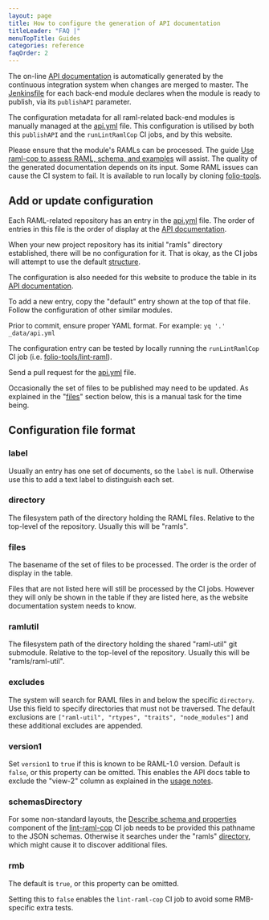 ```yaml
---
layout: page
title: How to configure the generation of API documentation
titleLeader: "FAQ |"
menuTopTitle: Guides
categories: reference
faqOrder: 2
---
```


The on-line [API documentation](/reference/api/) is automatically generated by the continuous integration system when changes are merged to master.
The [Jenkinsfile](/guides/jenkinsfile/#back-end-modules) for each back-end module declares when the module is ready to publish, via its `publishAPI` parameter.

The configuration metadata for all raml-related back-end modules is manually managed at the [api.yml](https://github.com/folio-org/folio-org.github.io/blob/master/_data/api.yml) file.
This configuration is utilised by both this `publishAPI` and the `runLintRamlCop` CI jobs, and by this website.

Please ensure that the module's RAMLs can be processed. The guide [Use raml-cop to assess RAML, schema, and examples](/guides/raml-cop/) will assist.
The quality of the generated documentation depends on its input.
Some RAML issues can cause the CI system to fail.
It is available to run locally by cloning [folio-tools](https://github.com/folio-org/folio-tools).

## Add or update configuration

Each RAML-related repository has an entry in the [api.yml](https://github.com/folio-org/folio-org.github.io/blob/master/_data/api.yml) file.
The order of entries in this file is the order of display at the [API documentation](/reference/api/).

When your new project repository has its initial "ramls" directory established, there will be no configuration for it.
That is okay, as the CI jobs will attempt to use the default [structure](/guides/commence-a-module/#back-end-ramls).

The configuration is also needed for this website to produce the table in its [API documentation](/reference/api/).

To add a new entry, copy the "default" entry shown at the top of that file.
Follow the configuration of other similar modules.

Prior to commit, ensure proper YAML format.
For example: `yq '.' _data/api.yml`

The configuration entry can be tested by locally running the
`runLintRamlCop` CI job (i.e. [folio-tools/lint-raml](https://github.com/folio-org/folio-tools/tree/master/lint-raml)).

Send a pull request for the [api.yml](https://github.com/folio-org/folio-org.github.io/blob/master/_data/api.yml) file.

Occasionally the set of files to be published may need to be updated.
As explained in the "[files](#files)" section below, this is a manual task for the time being.

## Configuration file format

### label

Usually an entry has one set of documents, so the `label` is null.
Otherwise use this to add a text label to distinguish each set.

### directory

The filesystem path of the directory holding the RAML files.
Relative to the top-level of the repository.
Usually this will be "ramls".

### files

The basename of the set of files to be processed.
The order is the order of display in the table.

Files that are not listed here will still be processed by the CI jobs.
However they will only be shown in the table if they are listed here, as the website documentation system needs to know.

### ramlutil

The filesystem path of the directory holding the shared "raml-util" git submodule.
Relative to the top-level of the repository.
Usually this will be "ramls/raml-util".

### excludes

The system will search for RAML files in and below the specific `directory`.
Use this field to specify directories that must not be traversed.
The default exclusions are `["raml-util", "rtypes", "traits", "node_modules"]` and these additional excludes are appended.

### version1

Set `version1` to `true` if this is known to be RAML-1.0 version.
Default is `false`, or this property can be omitted.
This enables the API docs table to exclude the "view-2" column as explained in the [usage notes](/reference/api/#usage-notes).

### schemasDirectory

For some non-standard layouts, the [Describe schema and properties](/guides/describe-schema/) component of the [lint-raml-cop](/guides/raml-cop/) CI job needs to be provided this pathname to the JSON schemas.
Otherwise it searches under the "ramls" [directory](#directory), which might cause it to discover additional files.

### rmb

The default is `true`, or this property can be omitted.

Setting this to `false` enables the `lint-raml-cop` CI job to avoid some RMB-specific extra tests.

